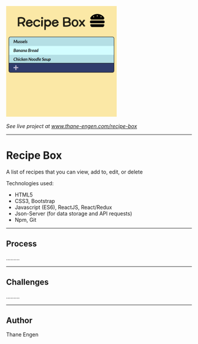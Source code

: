 <img src="./recipe-box.png" width="300" height="300"/>

<i>See live project at <a href="http://thane-engen.com/recipe-box" target="_blank">www.thane-engen.com/recipe-box</a></i>

***

# Recipe Box

A list of recipes that you can view, add to, edit, or delete

Technologies used:

* HTML5
* CSS3, Bootstrap
* Javascript (ES6), ReactJS, React/Redux
* Json-Server (for data storage and API requests)
* Npm, Git

***

## Process

.........

***

## Challenges

.........

***

## Author

Thane Engen